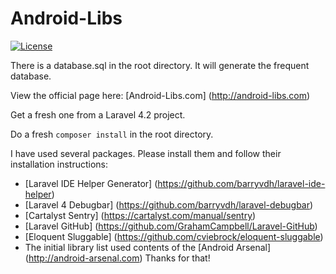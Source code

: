 Android-Libs
============
[![License](http://img.shields.io/badge/license-GPL--2.0-green.svg)](http://choosealicense.com/licenses/gpl-2.0/)

There is a database.sql in the root directory. It will generate the frequent database.

View the official page here: [Android-Libs.com] (http://android-libs.com)

Get a fresh one from a Laravel 4.2 project.

Do a fresh `composer install` in the root directory.

I have used several packages. Please install them and follow their installation instructions:
* [Laravel IDE Helper Generator] (https://github.com/barryvdh/laravel-ide-helper)
* [Laravel 4 Debugbar] (https://github.com/barryvdh/laravel-debugbar)
* [Cartalyst Sentry] (https://cartalyst.com/manual/sentry)
* [Laravel GitHub] (https://github.com/GrahamCampbell/Laravel-GitHub)
* [Eloquent Sluggable] (https://github.com/cviebrock/eloquent-sluggable)
* The initial library list used contents of the [Android Arsenal] (http://android-arsenal.com) Thanks for that!

